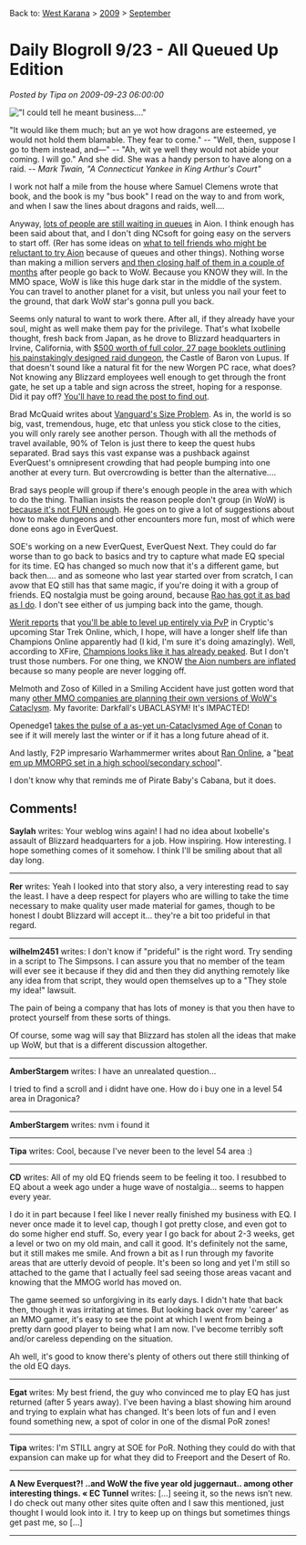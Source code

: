 Back to: [West Karana](/posts/westkarana.md) > [2009](/posts/2009/westkarana.md) > [September](./westkarana.md)
# Daily Blogroll 9/23 - All Queued Up Edition

*Posted by Tipa on 2009-09-23 06:00:00*

!["I could tell he meant business...."](../../../uploads/2009/09/yankee.jpg "\"I could tell he meant business....\"")

"It would like them much; but an ye wot how dragons are esteemed, ye would not hold them blamable. They fear to come." -- "Well, then, suppose I go to them instead, and—" -- "Ah, wit ye well they would not abide your coming. I will go." And she did. She was a handy person to have along on a raid. -- *Mark Twain, "A Connecticut Yankee in King Arthur's Court"*

I work not half a mile from the house where Samuel Clemens wrote that book, and the book is my "bus book" I read on the way to and from work, and when I saw the lines about dragons and raids, well....

Anyway, [lots of people are still waiting in queues](http://biobreak.wordpress.com/2009/09/22/aions-producer-3-hour-queues-suck-it-up-wait-it-out/) in Aion. I think enough has been said about that, and I don't ding NCsoft for going easy on the servers to start off. (Rer has some ideas on [what to tell friends who might be reluctant to try Aion](http://insert-awesome-aion-name.blogspot.com/2009/09/aion-needs-you.html) because of queues and other things). Nothing worse than making a million servers [and then closing half of them in a couple of months](http://syncaine.wordpress.com/2009/09/22/launch-day-how-to-deal-with-day-one-in-the-post-wow-mmo-space/) after people go back to WoW. Because you KNOW they will. In the MMO space, WoW is like this huge dark star in the middle of the system. You can travel to another planet for a visit, but unless you nail your feet to the ground, that dark WoW star's gonna pull you back.

Seems only natural to want to work there. After all, if they already have your soul, might as well make them pay for the privilege. That's what Ixobelle thought, fresh back from Japan, as he drove to Blizzard headquarters in Irvine, California, with [$500 worth of full color, 27 page booklets outlining his painstakingly designed raid dungeon](http://www.ixobelle.com/2009/09/greetings-from-irvine.html), the Castle of Baron von Lupus. If that doesn't sound like a natural fit for the new Worgen PC race, what does? Not knowing any Blizzard employees well enough to get through the front gate, he set up a table and sign across the street, hoping for a response. Did it pay off? [You'll have to read the post to find out](http://www.ixobelle.com/2009/09/alas-defeat.html).

Brad McQuaid writes about [Vanguard's Size Problem](http://www.bradmcquaid.com/Brad_McQuaid/Blog/Entries/2009/9/22_Vanguard__Post-mortem_Part_4.html). As in, the world is so big, vast, tremendous, huge, etc that unless you stick close to the cities, you will only rarely see another person. Though with all the methods of travel available, 90% of Telon is just there to keep the quest hubs separated. Brad says this vast expanse was a pushback against EverQuest's omnipresent crowding that had people bumping into one another at every turn. But overcrowding is better than the alternative....

Brad says people will group if there's enough people in the area with which to do the thing. Thallian insists the reason people don't group (in WoW) is [because it's not FUN enough](http://thallians.blogspot.com/2009/09/making-grouping-fun.html). He goes on to give a lot of suggestions about how to make dungeons and other encounters more fun, most of which were done eons ago in EverQuest. 

SOE's working on a new EverQuest, EverQuest Next. They could do far worse than to go back to basics and try to capture what made EQ special for its time. EQ has changed so much now that it's a different game, but back then.... and as someone who last year started over from scratch, I can avow that EQ still has that same magic, if you're doing it with a group of friends. EQ nostalgia must be going around, because [Rao has got it as bad as I do](http://raoworld.wordpress.com/2009/09/22/chill-in-the-air/). I don't see either of us jumping back into the game, though.

[Werit reports](http://www.weritsblog.com/2009/09/sto-has-pvp-leveling.html) that [you'll be able to level up entirely via PvP](http://www.startrekonline.com/node/397) in Cryptic's upcoming Star Trek Online, which, I hope, will have a longer shelf life than Champions Online apparently had (I kid, I'm sure it's doing amazingly). Well, according to XFire, [Champions looks like it has already peaked](http://www.xfire.com/games/champions/Champions_Online/). But I don't trust those numbers. For one thing, we KNOW [the Aion numbers are inflated](http://www.xfire.com/games/aion/Aion_The_Tower_of_Eternity/) because so many people are never logging off.

Melmoth and Zoso of Killed in a Smiling Accident have just gotten word that many [other MMO companies are planning their own versions of WoW's Cataclysm](http://www.kiasa.org/2009/09/22/whats-the-collective-noun-for-cataclysms/). My favorite: Darkfall's UBACLASYM! It's IMPACTED!

Openedge1 [takes the pulse of a as-yet un-Cataclysmed Age of Conan](http://simple-n-complex.blogspot.com/2009/09/age-of-conan-commentary-of-end-of-year.html) to see if it will merely last the winter or if it has a long future ahead of it.

And lastly, F2P impresario Warhammermer writes about [Ran Online](http://www.ran-world.com/GameInfo/Features.aspx), a "[beat em up MMORPG set in a high school/secondary school](http://exploringwar.wordpress.com/2009/09/22/ran-online-high-school-beat-em-up/)".

I don't know why that reminds me of Pirate Baby's Cabana, but it does.



## Comments!

**Saylah** writes: Your weblog wins again! I had no idea about Ixobelle's assault of Blizzard headquarters for a job. How inspiring. How interesting. I hope something comes of it somehow. I think I'll be smiling about that all day long.

---

**Rer** writes: Yeah I looked into that story also, a very interesting read to say the least. I have a deep respect for players who are willing to take the time necessary to make quality user made material for games, though to be honest I doubt Blizzard will accept it... they're a bit too prideful in that regard.

---

**wilhelm2451** writes: I don't know if "prideful" is the right word. Try sending in a script to The Simpsons. I can assure you that no member of the team will ever see it because if they did and then they did anything remotely like any idea from that script, they would open themselves up to a "They stole my idea!" lawsuit.

The pain of being a company that has lots of money is that you then have to protect yourself from these sorts of things.

Of course, some wag will say that Blizzard has stolen all the ideas that make up WoW, but that is a different discussion altogether.

---

**AmberStargem** writes: I have an unrealated question...

I tried to find a scroll and i didnt have one. How do i buy one in a level 54 area in Dragonica?

---

**AmberStargem** writes: nvm i found it

---

**Tipa** writes: Cool, because I've never been to the level 54 area :)

---

**CD** writes: All of my old EQ friends seem to be feeling it too. I resubbed to EQ about a week ago under a huge wave of nostalgia... seems to happen every year.

I do it in part because I feel like I never really finished my business with EQ. I never once made it to level cap, though I got pretty close, and even got to do some higher end stuff. So, every year I go back for about 2-3 weeks, get a level or two on my old main, and call it good. It's definitely not the same, but it still makes me smile. And frown a bit as I run through my favorite areas that are utterly devoid of people. It's been so long and yet I'm still so attached to the game that I actually feel sad seeing those areas vacant and knowing that the MMOG world has moved on.

The game seemed so unforgiving in its early days. I didn't hate that back then, though it was irritating at times. But looking back over my 'career' as an MMO gamer, it's easy to see the point at which I went from being a pretty darn good player to being what I am now. I've become terribly soft and/or careless depending on the situation.

Ah well, it's good to know there's plenty of others out there still thinking of the old EQ days.

---

**Egat** writes: My best friend, the guy who convinced me to play EQ has just returned (after 5 years away). I've been having a blast showing him around and trying to explain what has changed. It's been lots of fun and I even found something new, a spot of color in one of the dismal PoR zones!

---

**Tipa** writes: I'm STILL angry at SOE for PoR. Nothing they could do with that expansion can make up for what they did to Freeport and the Desert of Ro.

---

**A New Everquest?! ..and WoW the five year old juggernaut.. among other interesting things. &laquo; EC Tunnel** writes: [...] seeing it, so the news isn’t new. I do check out many other sites quite often and I saw this mentioned, just thought I would look into it. I try to keep up on things but sometimes things get past me, so [...]

---

